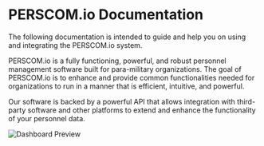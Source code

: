 # PERSCOM.io Documentation

The following documentation is intended to guide and help you on using and integrating the PERSCOM.io system.

PERSCOM.io is a fully functioning, powerful, and robust personnel management software built for para-military organizations. The goal of
PERSCOM.io is to enhance and provide common functionalities needed for organizations to run in a manner that is efficient, intuitive, and
powerful.

Our software is backed by a powerful API that allows integration with third-party software and other platforms to extend and enhance the
functionality of your personnel data.

![Dashboard Preview](https://assets.perscom.io/images/dashboard-preview.png)
